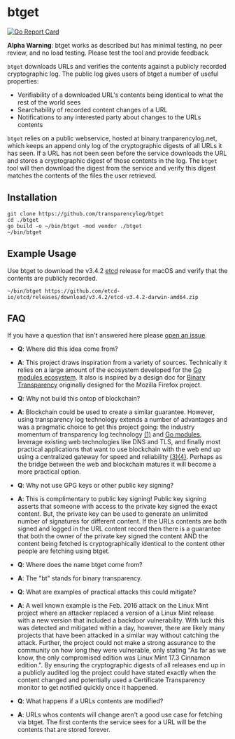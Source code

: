 # btget

[![Go Report Card](https://goreportcard.com/badge/github.com/transparencylog/btget)](https://goreportcard.com/report/github.com/transparencylog/btget)

**Alpha Warning**: btget works as described but has minimal testing, no peer review, and no load testing. Please test the tool and provide feedback.

`btget` downloads URLs and verifies the contents against a publicly recorded cryptographic log. The public log gives users of btget a number of useful properties:

- Verifiability of a downloaded URL's contents being identical to what the rest of the world sees
- Searchability of recorded content changes of a URL
- Notifications to any interested party about changes to the URLs contents

`btget` relies on a public webservice, hosted at binary.tranparencylog.net, which keeps an append only log of the cryptographic digests of all URLs it has seen. If a URL has not been seen before the service downloads the URL and stores a cryptographic digest of those contents in the log. The `btget` tool will then download the digest from the service and verify this digest matches the contents of the files the user retrieved.

## Installation

```
git clone https://github.com/transparencylog/btget
cd ./btget
go build -o ~/bin/btget -mod vendor ./btget
~/bin/btget
```

## Example Usage

Use btget to download the v3.4.2 [etcd](https://etcd.io) release for macOS and verify that the contents are publicly recorded.

```
~/bin/btget https://github.com/etcd-io/etcd/releases/download/v3.4.2/etcd-v3.4.2-darwin-amd64.zip
```

## FAQ

If you have a question that isn't answered here please [open an issue](https://github.com/transparencylog/btget/issues/new). 

- **Q**: Where did this idea come from?
- **A**: This project draws inspiration from a variety of sources. Technically it relies on a large amount of the ecosystem developed for the [Go modules ecosystem](https://proxy.golang.org). It also is inspired by a design doc for [Binary Transparency](https://wiki.mozilla.org/Security/Binary_Transparency) originally designed for the Mozilla Firefox project. 

- **Q**: Why not build this ontop of blockchain?
- **A**: Blockchain could be used to create a similar guarantee. However, using transparency log technology extends a number of advantages and was a pragmatic choice to get this project going: the industry momentum of transparency log technology [(1)](https://ct.cloudflare.com/about) and [Go modules](https://proxy.golang.org), leverage existing web technologies like DNS and TLS, and finally most practical applications that want to use blockchain with the web end up using a centralized gateway for speed and reliability [(3)](https://blog.cloudflare.com/cloudflare-ethereum-gateway/)[(4)](https://infura.io/docs/ethereum/json-rpc/eth_blockNumber). Perhaps as the bridge between the web and blockchain matures it will become a more practical option.

- **Q**: Why not use GPG keys or other public key signing?
- **A**: This is complimentary to public key signing! Public key signing asserts that someone with access to the private key signed the exact content. But, the private key can be used to generate an unlimited number of signatures for different content. If the URLs contents are both signed and logged in the URL content record then there is a guarantee that both the owner of the private key signed the content AND the content being fetched is cryptographically identical to the content other people are fetching using btget.

- **Q**: Where does the name btget come from?
- **A**: The "bt" stands for binary transparency.

- **Q**: What are examples of practical attacks this could mitigate?
- **A**: A well known example is the Feb. 2016 attack on the Linux Mint project where an attacker replaced a version of a Linux Mint release with a new version that included a backdoor vulnerability. With luck this was detected and mitigated within a day, however, there are likely many projects that have been attacked in a similar way without catching the attack. Further, the project could not make a strong assurance to the community on how long they were vulnerable, only stating "As far as we know, the only compromised edition was Linux Mint 17.3 Cinnamon edition.". By ensuring the cryptographic digests of all releases end up in a publicly audited log the project could have stated exactly when the content changed and potentially used a Certificate Transparency monitor to get notified quickly once it happened.

- **Q**: What happens if a URLs contents are modified?
- **A**: URLs whos contents will change aren't a good use case for fetching via btget. The first contents the service sees for a URL will be the contents that are stored forever.
